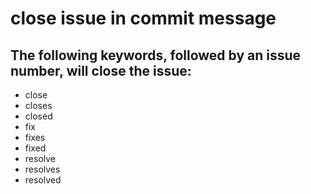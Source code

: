 # close issue in commit message

## The following keywords, followed by an issue number, will close the issue:

- close
- closes
- closed
- fix
- fixes
- fixed
- resolve
- resolves
- resolved
